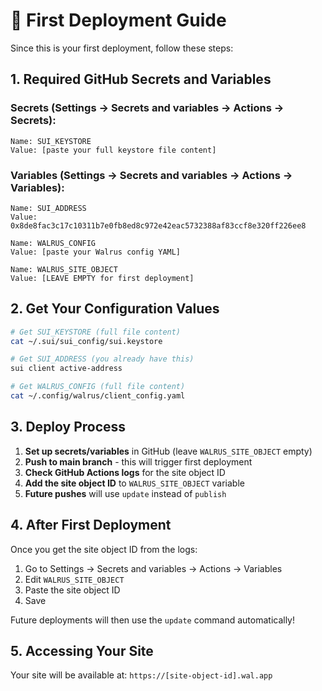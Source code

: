 # 🚀 First Deployment Guide

Since this is your first deployment, follow these steps:

## 1. Required GitHub Secrets and Variables

### Secrets (Settings → Secrets and variables → Actions → Secrets):
```
Name: SUI_KEYSTORE
Value: [paste your full keystore file content]
```

### Variables (Settings → Secrets and variables → Actions → Variables):
```
Name: SUI_ADDRESS  
Value: 0x8de8fac3c17c10311b7e0fb8ed8c972e42eac5732388af83ccf8e320ff226ee8

Name: WALRUS_CONFIG
Value: [paste your Walrus config YAML]

Name: WALRUS_SITE_OBJECT
Value: [LEAVE EMPTY for first deployment]
```

## 2. Get Your Configuration Values

```bash
# Get SUI_KEYSTORE (full file content)
cat ~/.sui/sui_config/sui.keystore

# Get SUI_ADDRESS (you already have this)
sui client active-address

# Get WALRUS_CONFIG (full file content)  
cat ~/.config/walrus/client_config.yaml
```

## 3. Deploy Process

1. **Set up secrets/variables** in GitHub (leave `WALRUS_SITE_OBJECT` empty)
2. **Push to main branch** - this will trigger first deployment
3. **Check GitHub Actions logs** for the site object ID
4. **Add the site object ID** to `WALRUS_SITE_OBJECT` variable
5. **Future pushes** will use `update` instead of `publish`

## 4. After First Deployment

Once you get the site object ID from the logs:

1. Go to Settings → Secrets and variables → Actions → Variables
2. Edit `WALRUS_SITE_OBJECT` 
3. Paste the site object ID
4. Save

Future deployments will then use the `update` command automatically!

## 5. Accessing Your Site

Your site will be available at: `https://[site-object-id].wal.app`